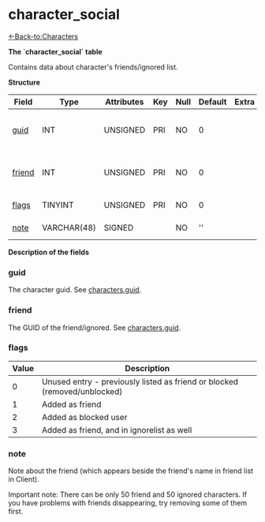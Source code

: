 # character\_social

[<-Back-to:Characters](database-characters.md)

**The \`character\_social\` table**

Contains data about character's friends/ignored list.

**Structure**

| Field       | Type        | Attributes | Key | Null | Default | Extra | Comment                            |
| ----------- | ----------- | ---------- | --- | ---- | ------- | ----- | ---------------------------------- |
| [guid][1]   | INT         | UNSIGNED   | PRI | NO   | 0       |       | Character Global Unique Identifier |
| [friend][2] | INT         | UNSIGNED   | PRI | NO   | 0       |       | Friend Global Unique Identifier    |
| [flags][3]  | TINYINT     | UNSIGNED   | PRI | NO   | 0       |       | Friend Flags                       |
| [note][4]   | VARCHAR(48) | SIGNED     |     | NO   | ''      |       | Friend Note                        |

[1]: #guid
[2]: #friend
[3]: #flags
[4]: #note

**Description of the fields**

### guid

The character guid. See [characters.guid](characters#guid).

### friend

The GUID of the friend/ignored. See [characters.guid](characters#guid).

### flags

| Value | Description                                                               |
|------ | ------------------------------------------------------------------------- |
| 0     | Unused entry - previously listed as friend or blocked (removed/unblocked) |
| 1     | Added as friend                                                           |
| 2     | Added as blocked user                                                     |
| 3     | Added as friend, and in ignorelist as well                                |

### note

Note about the friend (which appears beside the friend's name in friend list in Client).

Important note: There can be only 50 friend and 50 ignored characters. If you have problems with friends disappearing, try removing some of them first.
